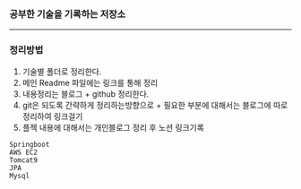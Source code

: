 ### 공부한 기술을 기록하는 저장소
----

### 정리방법
1. 기술별 폴더로 정리한다.
2. 메인 Readme 파일에는 링크를 통해 정리
3. 내용정리는 블로그 + github 정리한다.
4. git은 되도록 간략하게 정리하는방향으로 + 필요한 부분에 대해서는 블로그에 따로 정리하여 링크걸기
5. 플젝 내용에 대해서는 개인블로그 정리 후 노션 링크기록

```
Springboot
AWS EC2
Tomcat9
JPA
Mysql

```


